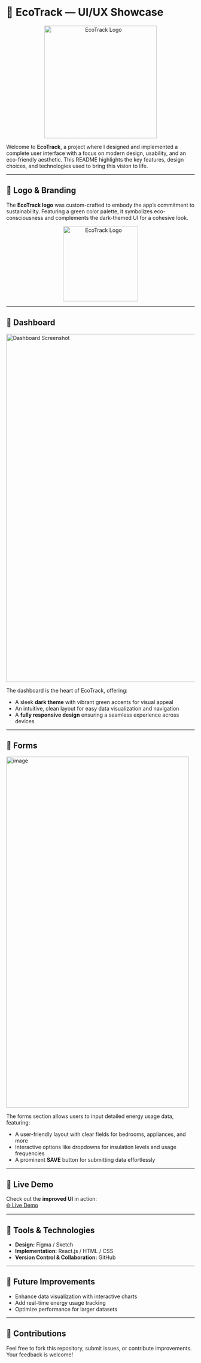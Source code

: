 # 🌿 EcoTrack — UI/UX Showcase

<p align="center">
  <img src="https://github.com/user-attachments/assets/99716db2-36f1-4e91-a7c6-adf0b1fc824e" alt="EcoTrack Logo" width="300">
</p>

Welcome to **EcoTrack**, a project where I designed and implemented a complete user interface with a focus on modern design, usability, and an eco-friendly aesthetic. This README highlights the key features, design choices, and technologies used to bring this vision to life.

---

## 🔹 Logo & Branding

The **EcoTrack logo** was custom-crafted to embody the app’s commitment to sustainability. Featuring a green color palette, it symbolizes eco-consciousness and complements the dark-themed UI for a cohesive look.

<p align="center">
  <img src="https://github.com/user-attachments/assets/99716db2-36f1-4e91-a7c6-adf0b1fc824e" alt="EcoTrack Logo" width="200">
</p>

---

## 🔹 Dashboard

<img width="1917" height="927" alt="Dashboard Screenshot" src="https://github.com/user-attachments/assets/b1d13d5a-e72a-4bdf-880d-1e596b2fba70" />

The dashboard is the heart of EcoTrack, offering:
- A sleek **dark theme** with vibrant green accents for visual appeal
- An intuitive, clean layout for easy data visualization and navigation
- A **fully responsive design** ensuring a seamless experience across devices

---

## 🔹 Forms

<img width="488" height="935" alt="image" src="https://github.com/user-attachments/assets/4b55016f-45e4-43e3-b67a-fc159b650cb8" />

The forms section allows users to input detailed energy usage data, featuring:
- A user-friendly layout with clear fields for bedrooms, appliances, and more
- Interactive options like dropdowns for insulation levels and usage frequencies
- A prominent **SAVE** button for submitting data effortlessly

---

## 🔹 Live Demo

Check out the **improved UI** in action:  
[🌐 Live Demo](https://your-username.github.io/repo-name/)

---

## 🔹 Tools & Technologies

- **Design:** Figma / Sketch  
- **Implementation:** React.js / HTML / CSS  
- **Version Control & Collaboration:** GitHub  

---

## 🔹 Future Improvements

- Enhance data visualization with interactive charts
- Add real-time energy usage tracking
- Optimize performance for larger datasets

---

## 🔹 Contributions

Feel free to fork this repository, submit issues, or contribute improvements. Your feedback is welcome!
